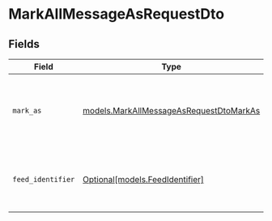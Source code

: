 # MarkAllMessageAsRequestDto


## Fields

| Field                                                                                    | Type                                                                                     | Required                                                                                 | Description                                                                              |
| ---------------------------------------------------------------------------------------- | ---------------------------------------------------------------------------------------- | ---------------------------------------------------------------------------------------- | ---------------------------------------------------------------------------------------- |
| `mark_as`                                                                                | [models.MarkAllMessageAsRequestDtoMarkAs](../models/markallmessageasrequestdtomarkas.md) | :heavy_check_mark:                                                                       | Mark all subscriber messages as read, unread, seen or unseen                             |
| `feed_identifier`                                                                        | [Optional[models.FeedIdentifier]](../models/feedidentifier.md)                           | :heavy_minus_sign:                                                                       | Optional feed identifier or array of feed identifiers                                    |
